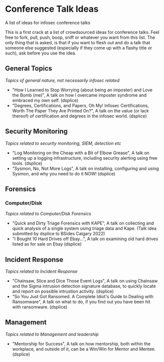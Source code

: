 # Conference Talk Ideas
A list of ideas for infosec conference talks

This is a first crack at a list of crowdsourced ideas for conference talks.  Feel free to fork, pull, push, boop, sniff or whatever you want from this list.  The only thing that is asked, is that if you want to flesh out and do a talk that someone else suggested (especially if they come up with a flashy title or such), ask before you use the idea.  

## General Topics

_Topics of general nature, not necessarily infosec related_

- "How I Learned to Stop Worrying (about being an imposter) and Love the Bomb (me)", A talk on how I overcame imposter syndrome and embraced my own self. (dsplice)
- "Degrees, Certifications, and Papers, Oh My! Infosec Certifications, Worth The Paper They Are Printed On?", A talk on the value (or lack thereof) of certification and degrees in the infosec world. (dsplice)

## Security Monitoring

_Topics related to security monitoring, SIEM, detection etc_

- "Log Monitoring on the Cheap with a Bit of Elbow Grease", A talk on setting up a logging infrastructure, including security alerting using free tools. (dsplice)
- "Sysmon, No, Not More Logs", A talk on installing, configuring and using Sysmon, and why you need to do it NOW! (dsplice)

## Forensics

### Computer/Disk

_Topics related to Computer/Disk Forensics_

- "Quick and Dirty Triage Forensics with KAPE", A talk on collecting and quick analysis of a single system using triage data and Kape. (Talk idea submitted by dsplice to BSides Calgary 2022)
- "I Bought 10 Hard Drives off Ebay...", A talk on examining old hard drives listed as for sale on Ebay (dsplice)

## Incident Response

_Topics related to Incident Response_

- "Chainsaw, Slice and Dice Those Event Logs", A talk on using Chainsaw and the Sigma intrusion detection signature database, to quickly locate and report on possible intrustion activity. (dsplice)
- "So You Just Got Ransomed.  A Complete Idiot's Guide to Dealing with Ransomware", A talk on what to do, if you find out you have been hit with ransomware. (dsplice)

## Management

_Topics related to Management and leadership_

- "Mentorship for Success", A talk on how mentorship, both within the workplace, and outside of it, can be a Win/Win for Mentor and Mentee. (dsplice)

